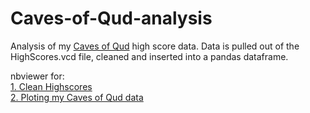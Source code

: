 # Caves-of-Qud-analysis
Analysis of my <a href="http://freeholdgames.com/" target="_blank">Caves of Qud</a> high score data. Data is pulled out of the HighScores.vcd file, cleaned and inserted into a pandas dataframe.</br>

nbviewer for:<br>
<a href="http://nbviewer.ipython.org/github/maniacalbrain/Caves-of-Qud-analysis/blob/master/1.%20Clean%20HighScores.ipynb" target="_blank">1. Clean Highscores</a><br>
<a href="https://github.com/maniacalbrain/Caves-of-Qud-analysis/blob/master/2.%20Ploting%20my%20Caves%20of%20Qud%20data.ipynb" target="_blank">2. Ploting my Caves of Qud data</a>
